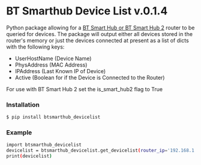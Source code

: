 # BT Smarthub Device List v.0.1.4

Python package allowing for a [BT Smart Hub or BT Smart Hub 2](https://www.productsandservices.bt.com/broadband/smart-hub/) router to be queried for devices.
The package will output either all devices stored in the router's memory or just the devices connected at present
as a list of dicts with the following keys:
  - UserHostName (Device Name)
  - PhysAddress (MAC Address)
  - IPAddress (Last Known IP of Device)
  - Active (Boolean for if the Device is Connected to the Router)
  
For use with BT Smart Hub 2 set the is_smart_hub2 flag to True
### Installation
```sh
$ pip install btsmarthub_devicelist
```

### Example

```sh
import btsmarthub_devicelist
devicelist = btsmarthub_devicelist.get_devicelist(router_ip='192.168.1.254', only_active_devices=True,is_smarthub2=False)
print(devicelist)
```

